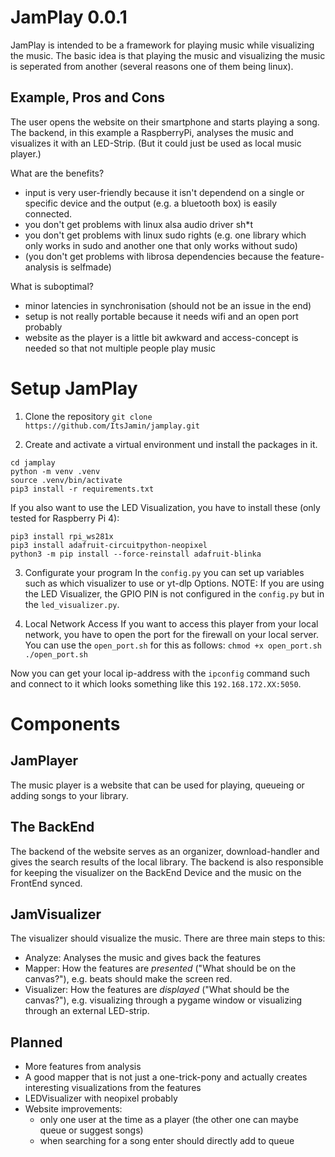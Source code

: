 # JamPlay 0.0.1

JamPlay is intended to be a framework for playing music while visualizing the music. The basic idea is that playing the music and visualizing the music is seperated from another (several reasons one of them being linux).

## Example, Pros and Cons
The user opens the website on their smartphone and starts playing a song. The backend, in this example a RaspberryPi, analyses the music and visualizes it with an LED-Strip.
(But it could just be used as local music player.)

What are the benefits?
+ input is very user-friendly because it isn't dependend on a single or specific device and the output (e.g. a bluetooth box) is easily connected.
+ you don't get problems with linux alsa audio driver sh*t
+ you don't get problems with linux sudo rights (e.g. one library which only works in sudo and another one that only works without sudo)
+ (you don't get problems with librosa dependencies because the feature-analysis is selfmade)

What is suboptimal?
- minor latencies in synchronisation (should not be an issue in the end)
- setup is not really portable because it needs wifi and an open port probably
- website as the player is a little bit awkward and access-concept is needed so that not multiple people play music

# Setup JamPlay

1. Clone the repository `git clone https://github.com/ItsJamin/jamplay.git`

2. Create and activate a virtual environment und install the packages in it.
```
cd jamplay
python -m venv .venv
source .venv/bin/activate
pip3 install -r requirements.txt
```

If you also want to use the LED Visualization, you have to install these (only tested for Raspberry Pi 4):
```
pip3 install rpi_ws281x
pip3 install adafruit-circuitpython-neopixel
python3 -m pip install --force-reinstall adafruit-blinka
```

3. Configurate your program
In the `config.py` you can set up variables such as which visualizer to use or yt-dlp Options.
NOTE: If you are using the LED Visualizer, the GPIO PIN is not configured in the `config.py` but in the `led_visualizer.py`.

4. Local Network Access
If you want to access this player from your local network, you have to open the port for the firewall on your local server. You can use the `open_port.sh` for this as follows:
`chmod +x open_port.sh`
`./open_port.sh`

Now you can get your local ip-address with the `ipconfig` command such and connect to it which looks something like this `192.168.172.XX:5050`.

# Components

## JamPlayer
The music player is a website that can be used for playing, queueing or adding songs to your library.

## The BackEnd
The backend of the website serves as an organizer, download-handler and gives the search results of the local library.
The backend is also responsible for keeping the visualizer on the BackEnd Device and the music on the FrontEnd synced.

## JamVisualizer
The visualizer should visualize the music. There are three main steps to this:
- Analyze: Analyses the music and gives back the features
- Mapper: How the features are *presented* ("What should be on the canvas?"), e.g. beats should make the screen red.
- Visualizer: How the features are *displayed* ("What should be the canvas?"), e.g. visualizing through a pygame window or visualizing through an external LED-strip.

## Planned

- More features from analysis
- A good mapper that is not just a one-trick-pony and actually creates interesting visualizations from the features
- LEDVisualizer with neopixel probably
- Website improvements:
    - only one user at the time as a player (the other one can maybe queue or suggest songs)
    - when searching for a song enter should directly add to queue
